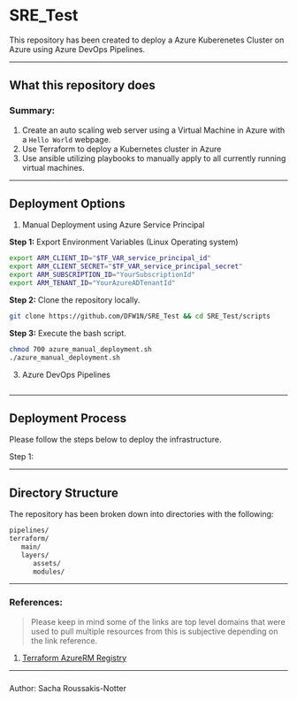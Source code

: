 # SRE_Test
This repository has been created to deploy a Azure Kuberenetes Cluster on Azure using Azure DevOps Pipelines.

---

## What this repository does

### **Summary:**

1. Create an auto scaling web server using a Virtual Machine in Azure with a `Hello World` webpage. 
2. Use Terraform to deploy a Kubernetes cluster in Azure
3. Use ansible utilizing playbooks to manually apply to all currently running virtual machines.

---

## Deployment Options

1. Manual Deployment using Azure Service Principal

**Step 1:** Export Environment Variables (Linux Operating system)

```bash
export ARM_CLIENT_ID="$TF_VAR_service_principal_id"
export ARM_CLIENT_SECRET="$TF_VAR_service_principal_secret"
export ARM_SUBSCRIPTION_ID="YourSubscriptionId"
export ARM_TENANT_ID="YourAzureADTenantId"
``` 

**Step 2:** Clone the repository locally.

```bash
git clone https://github.com/DFW1N/SRE_Test && cd SRE_Test/scripts
```


**Step 3:** Execute the bash script.

```bash
chmod 700 azure_manual_deployment.sh
./azure_manual_deployment.sh
```


3. Azure DevOps Pipelines

```bash

```

---

## Deployment Process

Please follow the steps below to deploy the infrastructure.

Step 1:

---

## Directory Structure

The repository has been broken down into directories with the following:

```bash
pipelines/
terraform/
   main/
   layers/
      assets/
      modules/
```
---

### References:

> Please keep in mind some of the links are top level domains that were used to pull multiple resources from this is subjective depending on the link reference.

1. [Terraform AzureRM Registry](https://registry.terraform.io/providers/hashicorp/azurerm/latest)

---

###

Author: Sacha Roussakis-Notter
